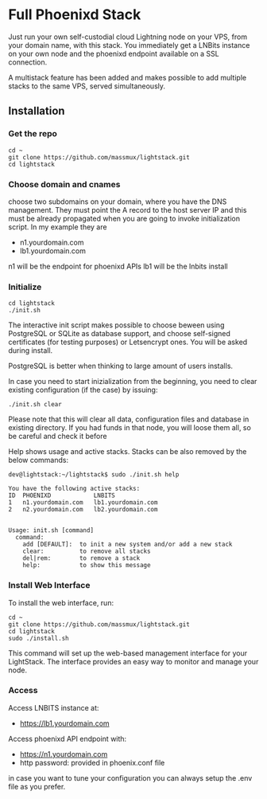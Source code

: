 # Full Phoenixd Stack

 Just run your own self-custodial cloud Lightning node on your VPS, from your domain name, with this stack. You immediately get a LNBits instance on your own node and the phoenixd endpoint available on a SSL connection.

 A multistack feature has been added and makes possible to add multiple stacks to the same VPS, served simultaneously.

## Installation

### Get the repo

```
cd ~
git clone https://github.com/massmux/lightstack.git
cd lightstack
```

### Choose domain and cnames

choose two subdomains on your domain, where you have the DNS management. They must point the A record to the host server IP and this must be already propagated when you are going to invoke initialization script. In my example they are

- n1.yourdomain.com
- lb1.yourdomain.com

n1 will be the endpoint for phoenixd APIs
lb1 will be the lnbits install

### Initialize


```
cd lightstack
./init.sh

```

The interactive init script makes possible to choose beween using PostgreSQL or SQLite as database support, and choose self-signed certificates (for testing purposes) or Letsencrypt ones. You will be asked during install.

PostgreSQL is better when thinking to large amount of users installs.

In case you need to start inizialization from the beginning, you need to clear existing configuration (if the case) by issuing:

```
./init.sh clear
```
Please note that this will clear all data, configuration files and database in existing directory. If you had funds in that node, you will loose them all, so be careful and check it before

 Help shows usage and active stacks. Stacks can be also removed by the below commands:

```
dev@lightstack:~/lightstack$ sudo ./init.sh help

You have the following active stacks:
ID  PHOENIXD            LNBITS
1   n1.yourdomain.com   lb1.yourdomain.com
2   n2.yourdomain.com   lb2.yourdomain.com


Usage: init.sh [command]
  command:
    add [DEFAULT]:  to init a new system and/or add a new stack
    clear:          to remove all stacks
    del|rem:        to remove a stack
    help:           to show this message
```

### Install Web Interface
To install the web interface, run:

```
cd ~
git clone https://github.com/massmux/lightstack.git
cd lightstack
sudo ./install.sh
```

This command will set up the web-based management interface for your LightStack. The interface provides an easy way to monitor and manage your node.


### Access

Access LNBITS instance at:

- https://lb1.yourdomain.com

Access phoenixd API endpoint with:

- https://n1.yourdomain.com
- http password: provided in phoenix.conf file

in case you want to tune your configuration you can always setup the .env file as you prefer.

 
